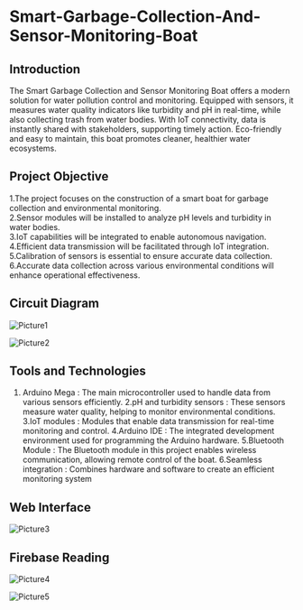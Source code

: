 # Smart-Garbage-Collection-And-Sensor-Monitoring-Boat
## Introduction
The Smart Garbage Collection and Sensor Monitoring Boat offers a modern solution for water pollution control and monitoring. Equipped with sensors, it measures water quality indicators like turbidity and pH in real-time, while also collecting trash from water bodies. With IoT connectivity, data is instantly shared with stakeholders, supporting timely action. Eco-friendly and easy to maintain, this boat promotes cleaner, healthier water ecosystems.
## Project Objective
1.The project focuses on the construction of a smart boat for garbage collection and environmental monitoring.  
2.Sensor modules will be installed to analyze pH levels and turbidity in water bodies.  
3.IoT capabilities will be integrated to enable autonomous navigation.  
4.Efficient data transmission will be facilitated through IoT integration.  
5.Calibration of sensors is essential to ensure accurate data collection.  
6.Accurate data collection across various environmental conditions will enhance operational effectiveness.
## Circuit Diagram
![Picture1](https://github.com/user-attachments/assets/4e12a57b-c456-4e97-8586-fda5c30504aa)  

![Picture2](https://github.com/user-attachments/assets/3bf27ea1-d2b5-41f2-856c-447289a65822)

## Tools and Technologies
1. Arduino Mega  :  The main microcontroller used to handle data from various sensors efficiently.
2.pH and turbidity sensors :  These sensors measure water quality, helping to monitor environmental conditions. 
3.IoT modules :  Modules that enable data transmission for real-time monitoring and control.
4.Arduino IDE :  The integrated development environment used for programming the Arduino hardware.
5.Bluetooth Module :  The Bluetooth module in this project enables wireless communication, allowing remote control of the boat.
6.Seamless integration :  Combines hardware and software to create an efficient monitoring system
## Web Interface
![Picture3](https://github.com/user-attachments/assets/2cde650b-a727-49ee-840d-c4ce109519b2)
## Firebase Reading
![Picture4](https://github.com/user-attachments/assets/06494678-690d-4eeb-8964-b0cf58e75be9)


![Picture5](https://github.com/user-attachments/assets/4f1be3d6-02dc-440d-917d-dae022c6e818)




